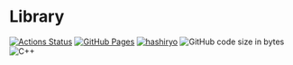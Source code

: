 # Library
[![Actions Status](https://github.com/hashiryo/Library/workflows/verify/badge.svg)](https://github.com/hashiryo/Library/actions)
[![GitHub Pages](https://img.shields.io/static/v1?label=GitHub+Pages&message=+Library&color=brightgreen&logo=github)](https://hashiryo.github.io/Library/) 
[![hashiryo](https://img.shields.io/endpoint?url=https%3A%2F%2Fatcoder-badges.now.sh%2Fapi%2Fatcoder%2Fjson%2Fhashiryo)](https://atcoder.jp/users/hashiryo)
![GitHub code size in bytes](https://img.shields.io/github/languages/code-size/hashiryo/library?style=flat-square)
![C++](https://img.shields.io/badge/C++-17-green)
